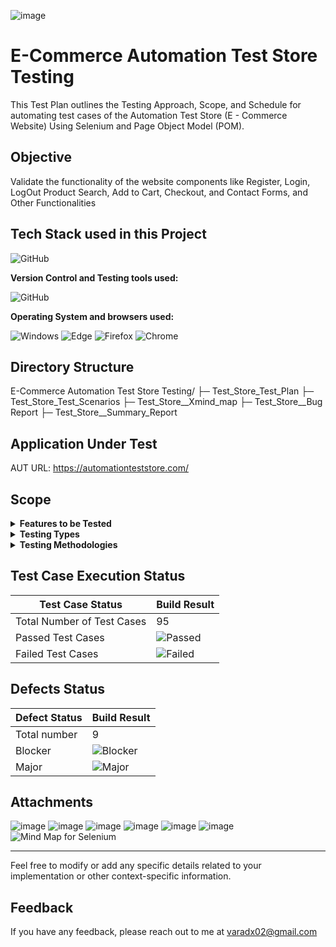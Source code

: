 ![image](https://github.com/user-attachments/assets/64236857-d6d0-4b30-8a5a-94dc34b9c048)


# E-Commerce Automation Test Store Testing

This Test Plan outlines the Testing Approach, Scope, and Schedule for automating test cases of the Automation 
Test Store (E - Commerce Website) Using Selenium and Page Object Model (POM).


## Objective

Validate the functionality of the website components like Register, Login, LogOut
Product Search, Add to Cart, Checkout, and Contact Forms, and Other Functionalities

## Tech Stack used in this Project

<img alt="GitHub" src="https://img.shields.io/badge/Microsoft_Excel-217346?style=for-the-badge&logo=microsoft-excel&logoColor=white" />

**Version Control and Testing tools used:**

<img alt="GitHub" src="https://img.shields.io/badge/GitHub-181717?logo=github&logoColor=white&style=flat" />

**Operating System and browsers used:**

<img alt="Windows" src="https://img.shields.io/badge/Windows-00ADEF?logo=windows&logoColor=white&style=flat" />
<img alt="Edge" src="https://img.shields.io/badge/Edge-5C2D91?logo=microsoft-edge&logoColor=white&style=flat" />
<img alt="Firefox" src="https://img.shields.io/badge/Firefox-FF9500?logo=firefox-browser&logoColor=white&style=flat" />
<img alt="Chrome" src="https://img.shields.io/badge/Chrome-4285F4?logo=google-chrome&logoColor=white&style=flat" />

## Directory Structure
E-Commerce Automation Test Store Testing/
├─ Test_Store_Test_Plan
├─ Test_Store_Test_Scenarios
├─ Test_Store__Xmind_map
├─ Test_Store__Bug Report
├─ Test_Store__Summary_Report

## Application Under Test 

AUT URL: https://automationteststore.com/

## Scope
<details>
<summary><strong>Features to be Tested</strong></summary>

- Register
- Login
- Button,Links Navigation
- Text Field
- Home Page
- About Us Page
- Pricing
- Contact Us Page
- Add to Cart
- Social Media Platforms
- Checkout Page
- SignOut

</details>

<details>
<summary><strong>Testing Types</strong></summary>

- Functional Testing
- Usability Testing
- Compatibility Testing
- Cross Browser Testing
- UI Testing
- Smoke Testing
- Security Testing

</details>

<details>
<summary><strong>Testing Methodologies</strong></summary>

- Black-box Testing
- System Testing
- Regression Testing
- Exploratory Testing

</details>


## Test Case Execution Status

| Test Case Status            | Build Result        |
|-----------------------------|---------------------|
| Total Number of Test Cases  | 95                  |
| Passed Test Cases           | ![Passed](https://img.shields.io/badge/-23-green) |
| Failed Test Cases           | ![Failed](https://img.shields.io/badge/-9-red) |


## Defects Status

| Defect Status   | Build Result |        
|-----------------|--------------|
| Total number    | 9           |                  
| Blocker         | ![Blocker](https://img.shields.io/badge/-8-red) |
| Major           | ![Major](https://img.shields.io/badge/-1-yellow) |
   

## Attachments

![image](https://github.com/user-attachments/assets/8c9c9a7b-1fe1-4c3a-9d33-4a064f473644)
![image](https://github.com/user-attachments/assets/c228c334-e2a6-490d-9c11-2b236147ee2f)
![image](https://github.com/user-attachments/assets/37a65b46-3ef0-4b28-96ea-9d3044b06595)
![image](https://github.com/user-attachments/assets/3f6f2071-763d-4e01-9772-95729621b6fc)
![image](https://github.com/user-attachments/assets/d2ca4807-6090-4121-86c8-ff16ba87712a)
![image](https://github.com/user-attachments/assets/8f801342-4358-492f-b19d-cf951bd2d6b3)
![Mind Map for Selenium](https://github.com/user-attachments/assets/28ae1aff-dde0-4511-9dab-6d5743f42649)


---

Feel free to modify or add any specific details related to your implementation or other context-specific information.


## Feedback

If you have any feedback, please reach out to me at varadx02@gmail.com

